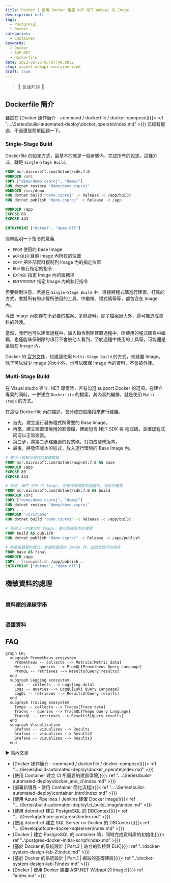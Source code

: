 ```yaml
---
title: Docker | 使用 Docker 建置 ASP.NET Webapi 的 Image
description: null
tags:
  - Postgresql
  - Docker
categories:
  - container
keywords:
  - Docker
  - ASP.NET
  - dockerfile
date: 2023-02-25T05:07:49.003Z
slug: aspnet-webapi-containerized
draft: true
---
```



> 🔖 長話短說 🔖
>

<!--more-->

## Dockerfile 簡介

雖然在 [Docker 操作簡介 - command / dockerfile / docker-compose]({{< ref "..\..\Series\build-automated-deploy\docker_operate\index.md" >}}) 已經有提過，不過還是簡單回顧一下。

### Single-Stage Build

Dockerfile 的設定方式，最基本的就是一個步驟內，完成所有的設定。這種方式，就是 `Single-Stage Build`。

```dockerfile
FROM mcr.microsoft.com/dotnet/sdk:7.0
WORKDIR /src
COPY ["demo/demo.csproj", "demo/"]
RUN dotnet restore "demo/demo.csproj"
WORKDIR /src/demo
RUN dotnet build "demo.csproj" -c Release -o /app/build
RUN dotnet publish "demo.csproj" -c Release -o /app

WORKDIR /app
EXPOSE 80
EXPOSE 443

ENTRYPOINT ["dotnet", "demo.dll"]
```

簡單說明一下指令的意義

- `FROM` 使用的 base Image
- `WORKDIR` 目前 Image 內所在的位置
- `COPY` 把外部資料複制到 Image 內的指定位置
- `RUN` 執行指定的指令
- `EXPOSE` 指定 Image 內的服務埠
- `ENTRYPOINT` 指定 Image 內的執行指令

但要特別注意，若是在 `Single-Stage Build` 中，直接將程式碼進行建置、打裝的方式，會將所有的步驟所使用的工具、中繼檔、程式碼等等，都包含在 Image 內。

導致 Image 內部存在不必要的檔案、多餘資料，除了檔案過大外，還可能造成資料的外洩。

當然，我們也可以建置過程中，加入指令刪除建置過程中，所使用的程式碼與中繼檔，也僅能確保刪除的項目不會被他人看到，至於過程中使用的工具等，可能還是遺留在 Image 內。

Docker 的 [官方文件](https://docs.docker.com/build/building/multi-stage/)，也建議使用 `Multi-Stage Build` 的方式，來建置 Image。除了可以減少 Image 的大小外，也可以確保 Image 內的資料，不會被外洩。

### Multi-Stage Build

在 Visual studio 建立 .NET 專案時，若有勾選 support Docker 的選項。在建立專案的同時，一併建立 `Dockerfile` 的檔案，其內容的編排，就是使用 `Multi-stage` 的方式。

在這個 Dockerfile 內的描述，會分成四個階段來進行建置。

- 首先，建立運行發佈程式所需要的 Base Image。
- 再來，建立建置環境用的影像檔，裡面包含.NET SDK 與 程式碼，並確認程式碼可以正常建置。
- 第三步，將第二步建置過的程式碼，打包成發佈版本。
- 最後，將發佈版本的程式，放入運行環境的 Base Image 內。

```Dockerfile
# 建立一個執行程式的基礎模板 
FROM mcr.microsoft.com/dotnet/aspnet:7.0 AS base  
WORKDIR /app  
EXPOSE 80  
EXPOSE 443  

# 使用 .NET SDK 的 Image, 並程式碼複製到容器內，並執行建置 
FROM mcr.microsoft.com/dotnet/sdk:7.0 AS build  
WORKDIR /src  
COPY ["demo/demo.csproj", "demo/"]  
RUN dotnet restore "demo/demo.csproj"  
COPY . .  
WORKDIR "/src/demo"  
RUN dotnet build "demo.csproj" -c Release -o /app/build  
  
# 使用上一步建立的 Image, 進行發佈版本的建置 
FROM build AS publish  
RUN dotnet publish "demo.csproj" -c Release -o /app/publish  

# 將最後建置的程式，放置到基礎的 Image 內，並設定執行的指令
FROM base AS final  
WORKDIR /app  
COPY --from=publish /app/publish .  
ENTRYPOINT ["dotnet", "demo.dll"]
```

## 機敏資料的處理

```C#
```

### 資料庫的連線字串

```C#
```

### 憑證資料

## FAQ

```mermaid
graph LR;
  subgraph Prometheus ecosystem
    Prometheus -- collects --> Metrics[Metric data]
    Metrics -- queries --> PromQL[Prometheus Query Language]
    PromQL -- retrieves --> Results[Query results]
  end
  subgraph Logging ecosystem
    Loki -- collects --> Logs[Log data]
    Logs -- queries --> LogQL[Loki Query Language]
    LogQL -- retrieves --> Results2[Query results]
  end
  subgraph Tracing ecosystem
    Tempo -- collects --> Traces[Trace data]
    Traces -- queries --> TraceQL[Tempo Query Language]
    TraceQL -- retrieves --> Results3[Query results]
  end
  subgraph Visualization
    Grafana -- visualizes --> Results
    Grafana -- visualizes --> Results2
    Grafana -- visualizes --> Results3
  end

```

▶ 站內文章

- [Docker 操作簡介 - command / dockerfile / docker-compose]({{< ref "..\..\Series\build-automated-deploy\docker_operate\index.md" >}})
- [使用 Container 建立 CI 所需要的建置環境]({{< ref "..\..\Series\build-automated-deploy\docker_and_ci\index.md" >}})
- [部署新境界 - 使用 Container 簡化流程]({{< ref "..\..\Series\build-automated-deploy\container_intro\index.md" >}})
- [使用 Azure Pipelines / Jenkins 建置 Docker image]({{< ref "..\..\Series\build-automated-deploy\ci_build_image\index.md" >}})
- [使用 dotnet-ef 建立 PostgreSQL 的 DBContext]({{< ref "..\..\Develop\efcore-postgresql\index.md" >}})
- [使用 dotnet-ef 建立 SQL Server on Docker 的 DBContext]({{< ref "..\..\Develop\efcore-docker-sqlserver\index.md" >}})
- [Docker | 建立 PostgreSQL 的 container 時，同時完成資料庫的初始化]({{< ref "..\postgres-docker-initial-script\index.md" >}})
- [基於 Docker 的系統設計 | Part.2 | 站台的監控與 ELK]({{< ref "..\docker-system-design-lab-2\index.md" >}})
- [基於 Docker 的系統設計 | Part.1 | 網站的基礎建設]({{< ref "..\docker-system-design-lab-1\index.md" >}})
- [Docker | 使用 Docker 建置 ASP.NET Webapi 的 Image]({{< ref "index.md" >}})
